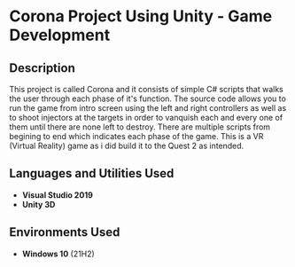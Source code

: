 <h1>Corona Project Using Unity - Game Development</h1>

<h2>Description</h2>
This project is called Corona and it consists of simple C# scripts that walks the user through each phase of it's function. The source code allows you to run the game from intro screen using the left and right controllers as well as to shoot injectors at the targets in order to vanquish each and every one of them until there are none left to destroy. There are multiple scripts from begining to end which indicates each phase of the game. This is a VR (Virtual Reality) game as i did build it to the Quest 2 as intended. 
<br />


<h2>Languages and Utilities Used</h2>

- <b>Visual Studio 2019</b> 
- <b>Unity 3D</b>

<h2>Environments Used </h2>

- <b>Windows 10</b> (21H2)

<br />
<br />

</p>
